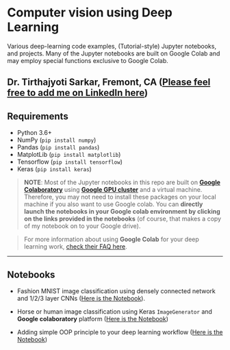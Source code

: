 # Computer vision using Deep Learning
Various deep-learning code examples, (Tutorial-style) Jupyter notebooks, and projects. Many of the Jupyter notebooks are built on Google Colab and may employ special functions exclusive to Google Colab.

Dr. Tirthajyoti Sarkar, Fremont, CA ([Please feel free to add me on LinkedIn here](https://www.linkedin.com/in/tirthajyoti-sarkar-2127aa7))
---

## Requirements
* Python 3.6+
* NumPy (`pip install numpy`)
* Pandas (`pip install pandas`)
* MatplotLib (`pip install matplotlib`)
* Tensorflow (`pip install tensorflow`)
* Keras (`pip install keras`)

> **NOTE**: Most of the Jupyter notebooks in this repo are built on **[Google Colaboratory](https://colab.research.google.com/)** using **[Google GPU cluster](https://cloud.google.com/gpu/)** and a virtual machine. Therefore, you may not need to install these packages on your local machine if you also want to use Google colab. You can **directly launch the notebooks in your Google colab environment by clicking on the links provided in the notebooks** (of course, that makes a copy of my notebook on to your Google drive).

> For more information about using **Google Colab** for your deep learning work, [check their FAQ here](https://research.google.com/colaboratory/faq.html).
---
## Notebooks

* Fashion MNIST image classification using densely connected network and 1/2/3 layer CNNs ([Here is the Notebook](https://github.com/tirthajyoti/Computer_vision/blob/master/Notebooks/Fashion_MNIST_using_CNN.ipynb)).

* Horse or human image classification using Keras `ImageGenerator` and **Google colaboratory** platform ([Here is the Notebook](https://github.com/tirthajyoti/Computer_vision/blob/master/Notebooks/Horse_or_Human_with_ImageGenerator.ipynb))

* Adding simple OOP principle to your deep learning workflow ([Here is the Notebook](https://github.com/tirthajyoti/Computer_vision/blob/master/Notebooks/OOP_principle_deep_learning.ipynb))
